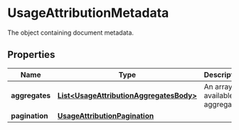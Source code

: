 

# UsageAttributionMetadata

The object containing document metadata.

## Properties

Name | Type | Description | Notes
------------ | ------------- | ------------- | -------------
**aggregates** | [**List&lt;UsageAttributionAggregatesBody&gt;**](UsageAttributionAggregatesBody.md) | An array of available aggregates. |  [optional]
**pagination** | [**UsageAttributionPagination**](UsageAttributionPagination.md) |  |  [optional]



